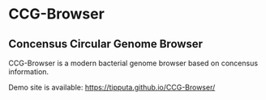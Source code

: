 # CCG-Browser

## Concensus Circular Genome Browser

CCG-Browser is a modern bacterial genome browser based on concensus information.

Demo site is available: https://tipputa.github.io/CCG-Browser/
